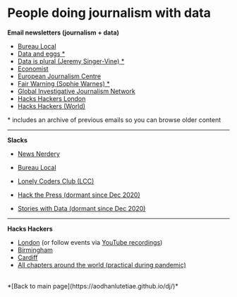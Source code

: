 # People doing journalism with data

**Email newsletters (journalism + data)**

- [Bureau Local](https://www.thebureauinvestigates.com/explainers/join-our-network)
- [Data and eggs *](https://thedataface.com/data-and-eggs)
- [Data is plural (Jeremy Singer-Vine) *](https://www.data-is-plural.com/)
- [Economist](https://www.economist.com/offthecharts/)
- [European Journalism Centre](https://ejc.net/newsletters)
- [Fair Warning (Sophie Warnes) *](https://www.getrevue.co/profile/FairWarning)
- [Global Investigative Journalism Network](https://gijn.us5.list-manage.com/subscribe?u=0212d7db984672e4fe5ac3daf&id=eae0e8c5a9)
- [Hacks Hackers London](https://www.hackshackersldn.co.uk/join)
- [Hacks Hackers (World)](https://www.hackshackers.com/)


\* includes an archive of previous emails so you can browse older content

---

**Slacks**

- [News Nerdery](https://newsnerdery.org/)
- [Bureau Local](https://bureau-local-slack-invite.herokuapp.com/)
- [Lonely Coders Club (LCC)](https://lcc-slack.herokuapp.com/)

- [Hack the Press (dormant since Dec 2020)](https://hackthepress.org/)
- [Stories with Data (dormant since Dec 2020)](https://storieswithdata.community/)

---

**Hacks Hackers**

- [London](https://www.hackshackersldn.co.uk/)
(or follow events via [YouTube recordings](https://www.youtube.com/channel/UC2hBotsAYUjfxvGvsHGicMQ/videos))
- [Birmingham](https://www.meetup.com/Hacks-Hackers-Birmingham/)
- [Cardiff](https://www.meetup.com/Hacks-Hackers-South-Wales-x-South-West/)
- [All chapters around the world (practical during pandemic)](https://www.meetup.com/topics/hackshackers/all/)

<br />
*[Back to main page](https://aodhanlutetiae.github.io/dj/)*
